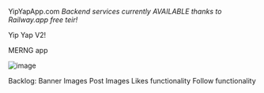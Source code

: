 YipYapApp.com *Backend services currently AVAILABLE thanks to Railway.app free teir!*

Yip Yap V2!

MERNG app

![image](https://user-images.githubusercontent.com/54191802/197361517-3d56b96c-cec3-44fd-9041-533d809f387b.png)

Backlog:
        Banner Images
        Post Images
        Likes functionality
        Follow functionality
